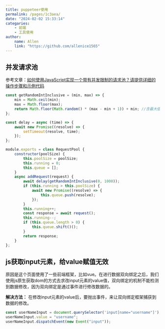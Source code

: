 ```yaml
---
title: puppeteer使用
permalink: /pages/1c3aea/
date: "2024-02-02 15:33:14"
categaries:
    - 前端
    - 工具使用
author:
    name: Allen
    link: "https://github.com/allenice1565"
---
```


## 并发请求池

参考文章：[如何使用JavaScript实现一个带有并发限制的请求池？请提供详细的操作步骤和示例代码](https://www.volcengine.com/theme/3503046-R-7-1)

```js
const getRandomIntInclusive = (min, max) => {
    min = Math.ceil(min);
    max = Math.floor(max);
    return Math.floor(Math.random() * (max - min + 1)) + min; //含最大值，含最小值
};

const delay = async (time) => {
    await new Promise((resolve) => {
        setTimeout(resolve, time);
    });
};

module.exports = class RequestPool {
    constructor(poolSize) {
        this.poolSize = poolSize;
        this.running = 0;
        this.queue = [];
    }
    async addRequest(request) {
        await delay(getRandomIntInclusive(0, 1000));
        if (this.running > this.poolSize) {
            await new Promise((resolve) => {
                this.queue.push(resolve);
            });
        }
        this.running++;
        const response = await request();
        this.running--;
        if (this.queue.length > 0) {
            this.queue.shift()();
        }
        return response;
    }
};
```

## js获取input元素，给value赋值无效

原因是这个页面使用了一些前端框架，比如vue。在进行数据双向绑定之后，我们使用js原生获取dom的方式去求改input元素的value值，双向绑定的机制不能检测到数据修改，因为双向绑定是通过事件进行修改数据的。

<b>解决方法：</b>
在修改input元素的value后，要抛出事件，来让双向绑定框架捕获到数据的修改。

```js
const userNameInput = document.querySelector('input[name="username"]');
userNameInput.value = "username";
userNameInput.dispatchEvent(new Event("input"));
```
